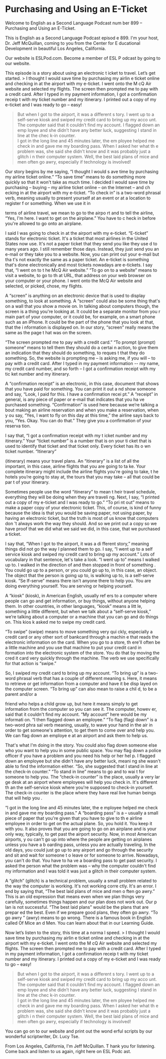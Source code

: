 # Purchasing and Using an E-Ticket

Welcome to English as a Second Language Podcast num ber 899 – Purchasing and Using an E-Ticket.  

This is English as a Second Language Podcast episod e 899. I'm your host, Dr. Jeff McQuillan, coming to you from the Center for E ducational Development in beautiful Los Angeles, California.  

Our website is ESLPod.com. Become a member of ESL P odcast by going to our website.  

This episode is a story about using an electronic t icket to travel. Let’s get started. > I thought I would save time by purchasing my airlin e ticket online and checking in at the airport with my e-ticket.  I went onto the M cQ Air website and selected my flights.  The screen then prompted me to pay with a  credit card.  After I typed in my payment information, I got a confirmation receip t with my ticket number and my itinerary.  I printed out a copy of my e-ticket and I was ready to go – easy! 
> But when I got to the airport, it was a different s tory.  I went up to a self-serve kiosk and swiped my credit card to bring up my acco unt.  The computer said that it couldn’t find my account.  I flagged down an emp loyee and she didn’t have any better luck, suggesting I stand in line at the chec k-in counter.   
> I got in the long line and 45 minutes later, the em ployee helped me check in and gave me my boarding pass.  When I asked her what th e problem was, she said she didn’t know and it was probably just a glitch i n their computer system. 
> Well, the best laid plans of mice and men often go awry, especially if technology is involved!

Our story begins by me saying, “I thought I would s ave time by purchasing my airline ticket online.” “To save time” means to do something more quickly so that it won't take as much time. I decided I would save time by purchasing – buying – my airline ticket online – on the Internet – and ch ecking in at the airport with my e-ticket. “To check in” is a two-word phrasal verb,  meaning usually to present yourself at an event or at a location to register f or something. When we use it in  

terms of airline travel, we mean to go to the airpo rt and to tell the airline, “Yes, I'm here. I want to get on the airplane.” You have to c heck in before you're allowed to go onto an airplane.  

I said I was going to check in at the airport with my e-ticket. “E-ticket” stands for electronic ticket. It's a ticket that most airlines  in the United States now use. It's not a paper ticket that they send you like they use d to many years ago. I still remember those days. Instead, they just send you an  e-mail or they take you to a website. Now, you can print out your e-mail but tha t's not exactly the same as a paper ticket. An e-ticket is something that's done electronically and most tickets nowadays are e-tickets. I say that, “I went on to t he McQ Air website.” “To go on to a website” means to visit a website, to go to th at URL, that address on your web browser on your computer or your phone. I went onto the McQ Air website and selected, or picked, chose, my flights.  

A “screen” is anything on an electronic device that  is used to display something, to look at something. A “screen” could also be some thing that's on a wall that you show a movie on. In talking about computers though,  the screen is a thing you're looking at. It could be a separate monitor from you r main part of your computer, or it could be, for example, on a smart phone such as an iPhone. It could be the part of the phone that you look at that, that the i nformation is displayed on. In our story, “screen” really means the same as the page t hat was on the screen.  

“The screen prompted me to pay with a credit card.”  “To prompt (prompt) someone” means to tell them they should do a certai n action, to give them an indication that they should do something, to reques t that they do something. So, the website is prompting me – is asking me, if you will – to pay with a credit card. After I typed in my payment information -- my name,  my credit card number, and so forth – I got a confirmation receipt with my tic ket number and my itinerary.  

A “confirmation receipt” is an electronic, in this case, document that shows that you have paid for something. You can print it out a nd show someone and say, “Look, I paid for this. I have a confirmation recei pt.” A “receipt” in general, is any piece of paper or e-mail that indicates that you ha ve purchased something. “Confirmation” is used here because we’re talking a bout making an airline reservation and when you make a reservation, when y ou say, “Yes, I want to fly on this day at this time,” the airline says back to  you, “Yes. Okay. You can do that.” They give you a confirmation of your reserva tion.  

I say that, “I got a confirmation receipt with my t icket number and my itinerary.” Your “ticket number” is a number that is on your ti cket that is used to identify that ticket and that ticket only. Every ticket has its o wn ticket number. “Itinerary”  

(itinerary) means your travel plans. An “itinerary”  is a list of all the important, in this case, airline flights that you are going to ta ke. Your complete itinerary might include the airline flights you're going to take, t he hotels you’re going to stay at, the tours that you may take – all that could be par t of your itinerary.  

Sometimes people use the word “itinerary” to mean t heir travel schedule, everything they will be doing when they are traveli ng. Next, I say, “I printed out a copy of my e-ticket and I was ready to go.” “To pri nt out” means to make a paper copy of your electronic ticket. This, of course, is  kind of funny because the idea is that you would be saving paper, not using paper, by  having an electronic ticket, but the truth is most of us know that computers don 't always work the way they should. And so we print out a copy so we have proof  that we did what we said we did, in this case, that we purchased a ticket.  

I say that, “When I got to the airport, it was a di fferent story,” meaning things did not go the way I planned them to go. I say, “I went  up to a self service kiosk and swiped my credit card to bring up my account.” Lots  of vocabulary in that sentence, let's take a look. “I went up to” means I  walked up to. I walked in the direction of and then stopped in front of something . You could go up to a person, or you could go up to, in this case, an object. The  object that the person is going up to, is walking up to, is a self-serve kiosk. “Se lf-serve” means there isn't anyone there to help you. You are doing everything yourself. You are serving or helping yourself.  

A “kiosk” (kiosk), in American English, usually ref ers to a computer where people can go and get information, or buy things, without anyone helping them. In other countries, in other languages, “kiosk” means a litt le, something a little different, but when we talk about a “self-serve kiosk,” we’re talking about a computer or a machine that you can go and do things on. This kios k asked me to swipe my credit card.  

“To swipe” (swipe) means to move something very qui ckly, especially a credit card or any other sort of bankcard through a machin e that reads the electronic information on the card. When you go to a store, th ere'll often be a little machine and you use that machine to put your credit card in formation into the electronic system of the store. You do that by moving the cred it card very quickly through the machine. The verb we use specifically for that action is “swipe.”  

So, I swiped my credit card to bring up my account.  “To bring up” is a two-word phrasal verb that has a couple of different meaning s. Here, it means to retrieve or get information from a computer and have it be disp layed on the computer screen. “To bring up” can also mean to raise a chil d, to be a parent and/or a  

friend who helps a child grow up, but here it means  simply to get information from the computer so you can see it. The computer, howev er, said that it couldn't find my account. “My account” here would be my informati on. “I then flagged down an employee.” “To flag (flag) down” is a two-word phra sal verb meaning, usually, to wave your hand in the air in order to get someone's  attention, to get them to come over and help you. We can flag down an employe e at an airport and ask them to help us.  

That's what I'm doing in the story. You could also flag down someone else who you want to help you in some public space. You may flag down a police officer if you have a problem and you need his help or her hel p. I flagged down an employee but she didn't have any better luck, meani ng she wasn't able to find the information either. “So, she suggested that I stand  in line at the check-in counter.” “To stand in line” means to go and to wai t for someone to help you. The “check-in counter” is the place, usually a very lar ge desk at an airport where employees will help you check in. It's different th an the self-service kiosk where you're supposed to check-in yourself. The check-in counter is the place where they have real live human beings that will help you . 

“I got in the long line and 45 minutes later, the e mployee helped me check in and gave me my boarding pass.” A “boarding pass” is a –  usually a small piece of paper that you're given that you have to give to th e airline employee in order to get on the actual plane. So, you hold it. You keep it with you. It also proves that you are going to go on an airplane and is your only  way, typically, to get past the airport security. Now, in most American airports, y ou can't go up into where the people are getting on airplanes unless you have a b oarding pass, unless you are actually traveling. In the old days, you could just  go up to any airport and go through the security and sit and wait for someone t o leave or for someone to arrive. Nowadays, you can't do that. You have to ha ve a boarding pass to get past security. I asked the person what the problem was – why the computer couldn't find my information and I was told it was just a glitch in their computer system.  

A “glitch” (glitch) is a technical problem, usually  a small problem related to the way the computer is working. It's not working corre ctly. It's an error. I end by saying that, “The best laid plans of mice and men o ften go awry.” This is an old expression that means even when we plan things very  carefully, sometimes things happen and our plan does not work out. Our p lan is not successful. “The best laid plans” would be the plans that are prepar ed the best. Even if we prepare good plans, they often go awry. “To go awry ” (awry) means to go wrong. There is a famous book in English called Of Mice an d Men.  You can learn about that in our Learning Guide.  

 Now let’s listen to the story, this time at a norma l speed.  > I thought I would save time by purchasing my airlin e ticket online and checking in at the airport with my e-ticket.  I went onto the M cQ Air website and selected my flights.  The screen then prompted me to pay with a  credit card.  After I typed in my payment information, I got a confirmation receip t with my ticket number and my itinerary.  I printed out a copy of my e-ticket and I was ready to go – easy! 
> But when I got to the airport, it was a different s tory.  I went up to a self-serve kiosk and swiped my credit card to bring up my acco unt.  The computer said that it couldn’t find my account.  I flagged down an emp loyee and she didn’t have any better luck, suggesting I stand in line at the chec k-in counter.   
> I got in the long line and 45 minutes later, the em ployee helped me check in and gave me my boarding pass.  When I asked her what th e problem was, she said she didn’t know and it was probably just a glitch i n their computer system. 
> Well, the best laid plans of mice and men often go awry, especially if technology is involved!

You can go on to our website and print out the wond erful scripts by our wonderful scriptwriter, Dr. Lucy Tse. 

From Los Angeles, California, I'm Jeff McQuillan. T hank you for listening. Come back and listen to us again, right here on ESL Podc ast. 

